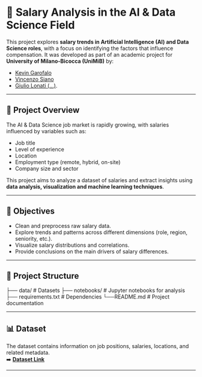 # 💼 Salary Analysis in the AI & Data Science Field

This project explores **salary trends in Artificial Intelligence (AI) and Data Science roles**, with a focus on identifying the factors that influence compensation. It was developed as part of an academic project for **University of Milano-Bicocca (UniMiB)** by:
- [Kevin Garofalo](https://github.com/essskevin)
- [Vincenzo Siano](https://github.com/Weinsz)
- [Giulio Lonati (...)](...).

---

## 📌 Project Overview

The AI & Data Science job market is rapidly growing, with salaries influenced by variables such as:
- Job title
- Level of experience
- Location
- Employment type (remote, hybrid, on-site)
- Company size and sector

This project aims to analyze a dataset of salaries and extract insights using **data analysis, visualization and machine learning techniques**.  

---

## 🎯 Objectives

- Clean and preprocess raw salary data.  
- Explore trends and patterns across different dimensions (role, region, seniority, etc.).  
- Visualize salary distributions and correlations.  
- Provide conclusions on the main drivers of salary differences.  

---

## 📂 Project Structure

├── data/ # Datasets
├── notebooks/ # Jupyter notebooks for analysis
├── requirements.txt # Dependencies
└──README.md # Project documentation

---

## 📊 Dataset

The dataset contains information on job positions, salaries, locations, and related metadata.  
➡️ **[Dataset Link](https://www.kaggle.com/datasets/adilshamim8/salaries-for-data-science-jobs)**  

---
